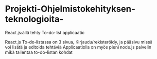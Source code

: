 # Projekti-Ohjelmistokehityksen-teknologioita-
React.js:ällä tehty To-do-list applicaatio

React.js To-do-listassa on 3 sivua, Kirjaudu/rekisteröidy, ja pääsivu missä voi lisätä ja editoida tehtäviä
Applicaatiolla on myös pieni node.js palvelin mikä tallentaa to-do-listan kohdat

